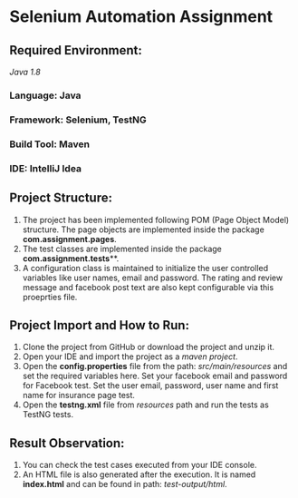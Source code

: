 # Selenium Automation Assignment

## Required Environment:

*Java 1.8*

### Language: Java
### Framework: Selenium, TestNG
### Build Tool: Maven
### IDE: IntelliJ Idea

## Project Structure:

1. The project has been implemented following POM (Page Object Model) structure. The page objects are implemented inside the package **com.assignment.pages**.
2. The test classes are implemented inside the package **com.assignment.tests****.
3. A configuration class is maintained to initialize the user controlled variables like user names, email and password. The rating and review message and facebook post text are also kept configurable via this proeprties file.

## Project Import and How to Run:

1. Clone the project from GitHub or download the project and unzip it.
2. Open your IDE and import the project as a *maven project*.
3. Open the **config.properties** file from the path: *src/main/resources* and set the required variables here. Set your facebook email and password for Facebook test. Set the user email, password, user name and first name for insurance page test.
4. Open the **testng.xml** file from *resources* path and run the tests as TestNG tests.

## Result Observation:

1. You can check the test cases executed from your IDE console.
2. An HTML file is also generated after the execution. It is named **index.html** and can be found in path: *test-output/html*.
